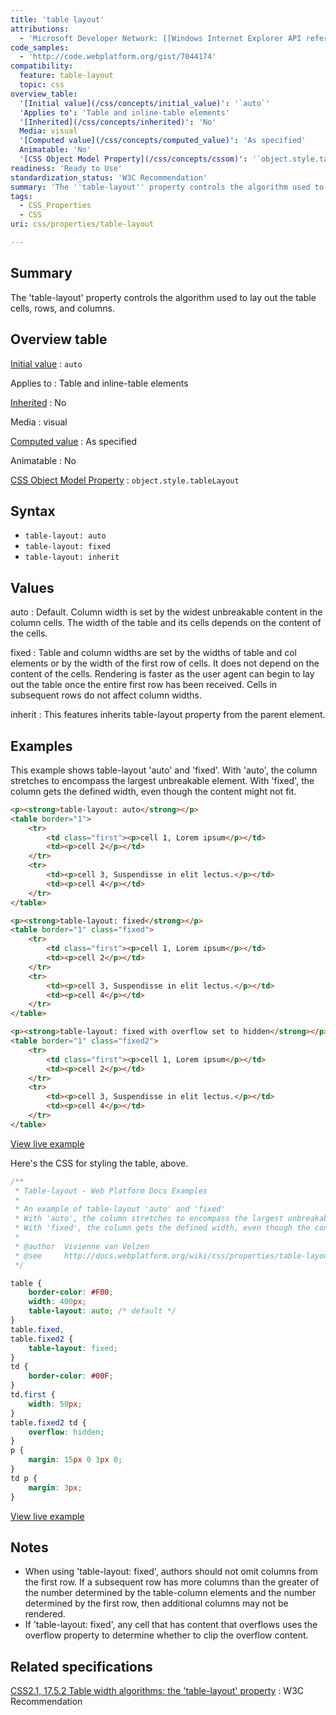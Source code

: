 ```yaml
---
title: 'table layout'
attributions:
  - 'Microsoft Developer Network: [[Windows Internet Explorer API reference](http://msdn.microsoft.com/en-us/library/ie/hh828809%28v=vs.85%29.aspx) Article]'
code_samples:
  - 'http://code.webplatform.org/gist/7044174'
compatibility:
  feature: table-layout
  topic: css
overview_table:
  '[Initial value](/css/concepts/initial_value)': '`auto`'
  'Applies to': 'Table and inline-table elements'
  '[Inherited](/css/concepts/inherited)': 'No'
  Media: visual
  '[Computed value](/css/concepts/computed_value)': 'As specified'
  Animatable: 'No'
  '[CSS Object Model Property](/css/concepts/cssom)': '`object.style.tableLayout`'
readiness: 'Ready to Use'
standardization_status: 'W3C Recommendation'
summary: 'The ''table-layout'' property controls the algorithm used to lay out the table cells, rows, and columns.'
tags:
  - CSS_Properties
  - CSS
uri: css/properties/table-layout

---
```

## Summary

The 'table-layout' property controls the algorithm used to lay out the table cells, rows, and columns.

## Overview table

[Initial value](/css/concepts/initial_value)
:   `auto`

Applies to
:   Table and inline-table elements

[Inherited](/css/concepts/inherited)
:   No

Media
:   visual

[Computed value](/css/concepts/computed_value)
:   As specified

Animatable
:   No

[CSS Object Model Property](/css/concepts/cssom)
:   `object.style.tableLayout`

## Syntax

-   `table-layout: auto`
-   `table-layout: fixed`
-   `table-layout: inherit`

## Values

auto
:   Default. Column width is set by the widest unbreakable content in the column cells. The width of the table and its cells depends on the content of the cells.

fixed
:   Table and column widths are set by the widths of table and col elements or by the width of the first row of cells. It does not depend on the content of the cells. Rendering is faster as the user agent can begin to lay out the table once the entire first row has been received. Cells in subsequent rows do not affect column widths.

inherit
:   This features inherits table-layout property from the parent element.

## Examples

This example shows table-layout 'auto' and 'fixed'. With 'auto', the column stretches to encompass the largest unbreakable element. With 'fixed', the column gets the defined width, even though the content might not fit.

``` html
<p><strong>table-layout: auto</strong></p>
<table border="1">
    <tr>
        <td class="first"><p>cell 1, Lorem ipsum</p></td>
        <td><p>cell 2</p></td>
    </tr>
    <tr>
        <td><p>cell 3, Suspendisse in elit lectus.</p></td>
        <td><p>cell 4</p></td>
    </tr>
</table>

<p><strong>table-layout: fixed</strong></p>
<table border="1" class="fixed">
    <tr>
        <td class="first"><p>cell 1, Lorem ipsum</p></td>
        <td><p>cell 2</p></td>
    </tr>
    <tr>
        <td><p>cell 3, Suspendisse in elit lectus.</p></td>
        <td><p>cell 4</p></td>
    </tr>
</table>

<p><strong>table-layout: fixed with overflow set to hidden</strong></p>
<table border="1" class="fixed2">
    <tr>
        <td class="first"><p>cell 1, Lorem ipsum</p></td>
        <td><p>cell 2</p></td>
    </tr>
    <tr>
        <td><p>cell 3, Suspendisse in elit lectus.</p></td>
        <td><p>cell 4</p></td>
    </tr>
</table>
```

[View live example](http://code.webplatform.org/gist/7044174)

Here's the CSS for styling the table, above.

``` css
/**
 * Table-layout - Web Platform Docs Examples
 *
 * An example of table-layout 'auto' and 'fixed'
 * With 'auto', the column stretches to encompass the largest unbreakable element
 * With 'fixed', the column gets the defined width, even though the content might not fit
 *
 * @author  Vivienne van Velzen
 * @see     http://docs.webplatform.org/wiki/css/properties/table-layout
 */

table {
    border-color: #F00;
    width: 400px;
    table-layout: auto; /* default */
}
table.fixed,
table.fixed2 {
    table-layout: fixed;
}
td {
    border-color: #00F;
}
td.first {
    width: 50px;
}
table.fixed2 td {
    overflow: hidden;
}
p {
    margin: 15px 0 3px 0;
}
td p {
    margin: 3px;
}
```

[View live example](http://code.webplatform.org/gist/7044174)

## Notes

-   When using 'table-layout: fixed', authors should not omit columns from the first row. If a subsequent row has more columns than the greater of the number determined by the table-column elements and the number determined by the first row, then additional columns may not be rendered.
-   If 'table-layout: fixed', any cell that has content that overflows uses the overflow property to determine whether to clip the overflow content.

## Related specifications

[CSS2.1, 17.5.2 Table width algorithms: the 'table-layout' property](http://www.w3.org/TR/CSS2/tables.html#width-layout)
:   W3C Recommendation
